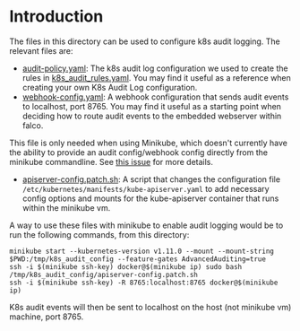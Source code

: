 # Introduction

The files in this directory can be used to configure k8s audit logging. The relevant files are:

* [audit-policy.yaml](./audit-policy.yaml): The k8s audit log configuration we used to create the rules in [k8s_audit_rules.yaml](../../rules/k8s_audit_rules.yaml). You may find it useful as a reference when creating your own K8s Audit Log configuration.
* [webhook-config.yaml](./webhook-config.yaml): A webhook configuration that sends audit events to localhost, port 8765. You may find it useful as a starting point when deciding how to route audit events to the embedded webserver within falco.

This file is only needed when using Minikube, which doesn't currently
have the ability to provide an audit config/webhook config directly
from the minikube commandline. See [this issue](https://github.com/kubernetes/minikube/issues/2741) for more details.

* [apiserver-config.patch.sh](./apiserver-config.patch.sh): A script that changes the configuration file `/etc/kubernetes/manifests/kube-apiserver.yaml` to add necessary config options and mounts for the kube-apiserver container that runs within the minikube vm.

A way to use these files with minikube to enable audit logging would be to run the following commands, from this directory:

```
minikube start --kubernetes-version v1.11.0 --mount --mount-string $PWD:/tmp/k8s_audit_config --feature-gates AdvancedAuditing=true
ssh -i $(minikube ssh-key) docker@$(minikube ip) sudo bash /tmp/k8s_audit_config/apiserver-config.patch.sh
ssh -i $(minikube ssh-key) -R 8765:localhost:8765 docker@$(minikube ip)
```

K8s audit events will then be sent to localhost on the host (not minikube vm) machine, port 8765.

